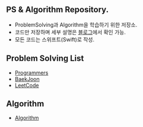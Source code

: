 ## PS & Algorithm Repository. 
- ProblemSolving과 Algorithm을 학습하기 위한 저장소. 
- 코드만 저장하며 세부 설명은 [블로그](https://velog.io/@torch-ray)에서 확인 가능.  
- 모든 코드는 스위프트(Swift)로 작성. 

## Problem Solving List

- [Programmers](https://github.com/torch-ray/psalgorithm/tree/programmers)
- [BaekJoon](https://github.com/torch-ray/psalgorithm/tree/baekjoon)
- [LeetCode](https://github.com/torch-ray/psalgorithm/tree/leetcode)

## Algorithm
- [Algorithm](https://github.com/torch-ray/psalgorithm/tree/algorithm)
